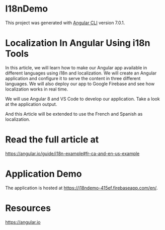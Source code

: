 # I18nDemo

This project was generated with [Angular CLI](https://github.com/angular/angular-cli) version 7.0.1.

# Localization In Angular Using i18n Tools
In this article, we will learn how to make our Angular app available in different languages using i18n and localization. We will create an Angular application and configure it to serve the content in three different languages. We will also deploy our app to Google Firebase and see how localization works in real time.

We will use Angular 8 and VS Code to develop our application. Take a look at the application output.


And this Article will be extended to use the French and Spanish as localization.



# Read the full article at


https://angular.io/guide/i18n-example#fr-ca-and-en-us-example

# Application Demo

The application is hosted at https://i18ndemo-415ef.firebaseapp.com/en/. 

# Resources
https://angular.io

